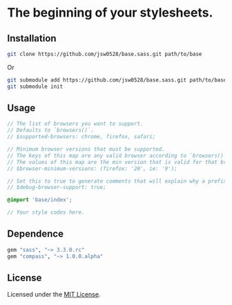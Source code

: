 # The beginning of your stylesheets.

## Installation

```sh
git clone https://github.com/jsw0528/base.sass.git path/to/base
```

Or

```sh
git submodule add https://github.com/jsw0528/base.sass.git path/to/base
git submodule init
```

## Usage

```scss
// The list of browsers you want to support.
// Defaults to `browsers()`.
// $supported-browsers: chrome, firefox, safari;

// Minimum browser versions that must be supported.
// The keys of this map are any valid browser according to `browsers()`.
// The values of this map are the min version that is valid for that browser according to `browser-versions($browser)`.
// $browser-minimum-versions: (firefox: '20', ie: '9');

// Set this to true to generate comments that will explain why a prefix was included or omitted.
// $debug-browser-support: true;

@import 'base/index';

// Your style codes here.
```

## Dependence

```ruby
gem "sass", "~> 3.3.0.rc"
gem "compass", "~> 1.0.0.alpha"
```

## License

Licensed under the [MIT License](http://www.opensource.org/licenses/mit-license.php).
